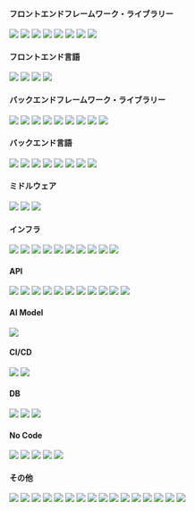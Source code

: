 <span id="フロントエンドフレームワーク" class="fragment"></span>
<h4>フロントエンドフレームワーク・ライブラリー</h4>
<img src="https://img.shields.io/badge/-Angular-DD0031.svg?logo=angular&style=for-the-badge">
<img src="https://img.shields.io/badge/-Bootstrap-563D7C.svg?logo=bootstrap&style=for-the-badge">
<img src="https://img.shields.io/badge/-D3.js-F9A03C.svg?logo=d3.js&style=for-the-badge">
<img src="https://img.shields.io/badge/-Jquery-0769AD.svg?logo=jquery&style=for-the-badge">
<img src="https://img.shields.io/badge/-Json-000000.svg?logo=json&style=for-the-badge">
<img src="https://img.shields.io/badge/-Next.js-000000.svg?logo=next.js&style=for-the-badge">
<img src="https://img.shields.io/badge/-Vue.js-4FC08D.svg?logo=vue.js&style=for-the-badge">
<img src="https://img.shields.io/badge/-React-61DAFB.svg?logo=react&style=for-the-badge">

<span id="フロントエンド言語" class="fragment"></span>
<h4>フロントエンド言語</h4>
<img src="https://img.shields.io/badge/-Css3-1572B6.svg?logo=css3&style=for-the-badge">
<img src="https://img.shields.io/badge/-Html5-E34F26.svg?logo=html5&style=for-the-badge">
<img src="https://img.shields.io/badge/-Javascript-F7DF1E.svg?logo=javascript&style=for-the-badge">
<img src="https://img.shields.io/badge/-Typescript-007ACC.svg?logo=typescript&style=for-the-badge">

<span id="バックエンドフレームワーク" class="fragment"></span>
<h4>バックエンドフレームワーク・ライブラリー</h4>
<img src="https://img.shields.io/badge/-Cakephp-D33C43.svg?logo=cakephp&style=for-the-badge">
<img src="https://img.shields.io/badge/-Codeigniter-EE4623.svg?logo=codeigniter&style=for-the-badge">
<img src="https://img.shields.io/badge/-Django-092E20.svg?logo=django&style=for-the-badge">
<img src="https://img.shields.io/badge/-Dot-net-5C2D91.svg?logo=dot-net&style=for-the-badge">
<img src="https://img.shields.io/badge/-Flask-000000.svg?logo=flask&style=for-the-badge">
<img src="https://img.shields.io/badge/-Node.js-339933.svg?logo=node.js&style=for-the-badge">
<img src="https://img.shields.io/badge/-Laravel-E74430.svg?logo=laravel&style=for-the-badge">
<img src="https://img.shields.io/badge/-Rails-CC0000.svg?logo=rails&style=for-the-badge">
<img src="https://img.shields.io/badge/-Graphql-E10098.svg?logo=graphql&style=for-the-badge">

  
<span id="バックエンド言語" class="fragment"></span>
<h4>バックエンド言語</h4>
<img src="https://img.shields.io/badge/-Php-777BB4.svg?logo=php&style=for-the-badge">
<img src="https://img.shields.io/badge/-Python-3776AB.svg?logo=python&style=for-the-badge">
<img src="https://img.shields.io/badge/-C#-000000.svg?logo=C#&style=for-the-badge">
<img src="https://img.shields.io/badge/-Deno-000000.svg?logo=deno&style=for-the-badge">
<img src="https://img.shields.io/badge/-Go-76E1FE.svg?logo=go&style=for-the-badge">
<img src="https://img.shields.io/badge/-Java-007396.svg?logo=java&style=for-the-badge">
<img src="https://img.shields.io/badge/-Ruby-CC342D.svg?logo=ruby&style=for-the-badge">
<img src="https://img.shields.io/badge/-R-276DC3.svg?logo=r&style=for-the-badge">


<span id="ミドルウェア" class="fragment"></span>
<h4>ミドルウェア</h4>
<img src="https://img.shields.io/badge/-Apache-D22128.svg?logo=apache&style=for-the-badge">
<img src="https://img.shields.io/badge/-Gulp-DA4648.svg?logo=gulp&style=for-the-badge">
<img src="https://img.shields.io/badge/-Nginx-269539.svg?logo=nginx&style=for-the-badge">


<span id="インフラ" class="fragment"></span>
<h4>インフラ</h4>
<img src="https://img.shields.io/badge/-Amazon%20aws-232F3E.svg?logo=amazon-aws&style=for-the-badge">
<img src="https://img.shields.io/badge/-Android-A4C639.svg?logo=android&style=for-the-badge">
<img src="https://img.shields.io/badge/-Cloudflare-F38020.svg?logo=cloudflare&style=for-the-badge">
<img src="https://img.shields.io/badge/-Debian-A81D33.svg?logo=debian&style=for-the-badge">
<img src="https://img.shields.io/badge/-Fedora-294172.svg?logo=fedora&style=for-the-badge">
<img src="https://img.shields.io/badge/-Linux-FCC624.svg?logo=linux&style=for-the-badge">
<img src="https://img.shields.io/badge/-Vine-11B48A.svg?logo=vine&style=for-the-badge">
<img src="https://img.shields.io/badge/-Windows-0078D6.svg?logo=windows&style=for-the-badge">
<img src="https://img.shields.io/badge/-Opensuse-73BA25.svg?logo=opensuse&style=for-the-badge">
<img src="https://img.shields.io/badge/-Docker-1488C6.svg?logo=docker&style=for-the-badge">


<span id="API" class="fragment"></span>
<h4>API</h4>
<img src="https://img.shields.io/badge/-Gmail-D14836.svg?logo=gmail&style=for-the-badge">
<img src="https://img.shields.io/badge/-Google%20analytics-FFC107.svg?logo=google-analytics&style=for-the-badge">
<img src="https://img.shields.io/badge/-Google-4285F4.svg?logo=google&style=for-the-badge">
<img src="https://img.shields.io/badge/-Line-00C300.svg?logo=line&style=for-the-badge">
<img src="https://img.shields.io/badge/-Shopify-7AB55C.svg?logo=shopify&style=for-the-badge">
<img src="https://img.shields.io/badge/-Twitter-1DA1F2.svg?logo=twitter&style=for-the-badge">
<img src="https://img.shields.io/badge/-Yahoo-440099.svg?logo=yahoo&style=for-the-badge">
<img src="https://img.shields.io/badge/-Slack-4A154B.svg?logo=slack&style=for-the-badge">
<img src="https://img.shields.io/badge/-Stripe-008CDD.svg?logo=stripe&style=for-the-badge">
<img src="https://img.shields.io/badge/-Squarespace-000000.svg?logo=squarespace&style=for-the-badge">
<img src="https://img.shields.io/badge/-Auth0-EB5424.svg?logo=auth0&style=for-the-badge">


<span id="AI Model" class="fragment"></span>
<h4>AI Model</h4>
<img src="https://img.shields.io/badge/-Grafana-F46800.svg?logo=grafana&style=for-the-badge">


<span id="CI/CD" class="fragment"></span>
<h4>CI/CD</h4>
<img src="https://img.shields.io/badge/-Jenkins-D24939.svg?logo=jenkins&style=for-the-badge">
<img src="https://img.shields.io/badge/-Circleci-343434.svg?logo=circleci&style=for-the-badge">

<span id="DB" class="fragment"></span>
<h4>DB</h4>
<img src="https://img.shields.io/badge/-Oracle-F80000.svg?logo=oracle&style=for-the-badge">
<img src="https://img.shields.io/badge/-Mysql-4479A1.svg?logo=mysql&style=for-the-badge">
<img src="https://img.shields.io/badge/-Postgresql-336791.svg?logo=postgresql&style=for-the-badge">

<span id="No Code" class="fragment"></span>
<h4>No Code</h4>
<img src="https://img.shields.io/badge/-Salesforce-00A1E0.svg?logo=salesforce&style=for-the-badge">
<img src="https://img.shields.io/badge/-Jupyter-F37626.svg?logo=jupyter&style=for-the-badge">
<img src="https://img.shields.io/badge/-Wordpress-21759B.svg?logo=wordpress&style=for-the-badge">
<img src="https://img.shields.io/badge/-Wikipedia-000000.svg?logo=wikipedia&style=for-the-badge">
<img src="https://img.shields.io/badge/-Shopify-7AB55C.svg?logo=shopify&style=for-the-badge">


<span id="その他" class="fragment"></span>
<h4>その他</h4>
<img src="https://img.shields.io/badge/-Discord-7289DA.svg?logo=discord&style=for-the-badge">
<img src="https://img.shields.io/badge/-Git-F05032.svg?logo=git&style=for-the-badge">
<img src="https://img.shields.io/badge/-Github-181717.svg?logo=github&style=for-the-badge">
<img src="https://img.shields.io/badge/-Gitlab-E24329.svg?logo=gitlab&style=for-the-badge">
<img src="https://img.shields.io/badge/-Letsencrypt-003A70.svg?logo=letsencrypt&style=for-the-badge">
<img src="https://img.shields.io/badge/-Markdown-000000.svg?logo=markdown&style=for-the-badge">
<img src="https://img.shields.io/badge/-Dropbox-0061FF.svg?logo=dropbox&style=for-the-badge">
<img src="https://img.shields.io/badge/-Jira-172B4D.svg?logo=jira&style=for-the-badge">
<img src="https://img.shields.io/badge/-Joomla-5091CD.svg?logo=joomla&style=for-the-badge">
<img src="https://img.shields.io/badge/-Trello-0079BF.svg?logo=trello&style=for-the-badge">
<img src="https://img.shields.io/badge/-Vim-019733.svg?logo=vim&style=for-the-badge">
<img src="https://img.shields.io/badge/-Npm-CB3837.svg?logo=npm&style=for-the-badge">
<img src="https://img.shields.io/badge/-Yarn-2C8EBB.svg?logo=yarn&style=for-the-badge">
<img src="https://img.shields.io/badge/-Android%20Studio-A4C639.svg?logo=android&style=for-the-badge" loading="lazy">
<img src="https://img.shields.io/badge/-Postman-FF6C37.svg?logo=postman&style=for-the-badge">
<img src="https://img.shields.io/badge/-Powershell-5391FE.svg?logo=powershell&style=for-the-badge">




